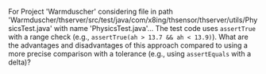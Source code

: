 For Project 'Warmduscher' considering file in path 'Warmduscher/thserver/src/test/java/com/x8ing/thsensor/thserver/utils/PhysicsTest.java' with name 'PhysicsTest.java'... 
The test code uses `assertTrue` with a range check (e.g., `assertTrue(ah > 13.7 && ah < 13.9)`).  What are the advantages and disadvantages of this approach compared to using a more precise comparison with a tolerance (e.g., using `assertEquals` with a delta)?